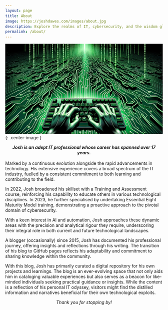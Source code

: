 ```yaml
---
layout: page
title: About
image: https://joshdawes.com/images/about.jpg
description: Explore the realms of IT, cybersecurity, and the wisdom gleaned from years in tech.
permalink: /about/
---
```

![image](/images/about-banner.png){: .center-image }
<div align="center">
<strong><i>Josh is an adept IT professional whose career has spanned over 17 years.</i></strong>  
</div>
<br>
Marked by a continuous evolution alongside the rapid advancements in technology. His extensive experience covers a broad spectrum of the IT industry, fuelled by a consistent commitment to both learning and contributing to the field.

In 2022, Josh broadened his skillset with a Training and Assessment course, reinforcing his capability to educate others in various technological disciplines. In 2023, he further specialised by undertaking Essential Eight Maturity Model training, demonstrating a proactive approach to the pivotal domain of cybersecurity.

With a keen interest in AI and automation, Josh approaches these dynamic areas with the precision and analytical rigour they require, underscoring their integral role in both current and future technological landscapes.

A blogger (occasionally) since 2015, Josh has documented his professional journey, offering insights and reflections through his writing. The transition of his blog to GitHub pages reflects his adaptability and commitment to sharing knowledge within the community.

With this blog, Josh has primarily curated a digital repository for his own projects and learnings. The blog is an ever-evolving space that not only aids him in cataloging valuable experiences but also serves as a beacon for like-minded individuals seeking practical guidance or insights. While the content is a reflection of his personal IT odyssey, visitors might find the distilled information and narratives beneficial for their own technological exploits.
<div align="center">
<i>Thank you for stopping by!</i></div>

